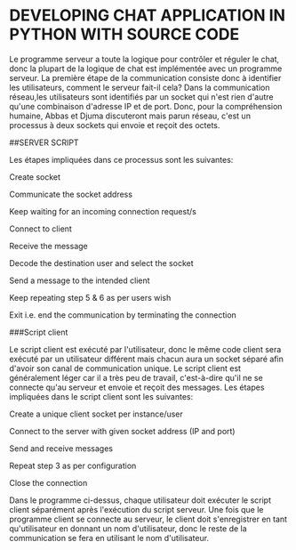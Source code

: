 
  # DEVELOPING CHAT APPLICATION IN PYTHON WITH SOURCE CODE


Le programme serveur a toute la logique pour contrôler et réguler le chat,
donc la plupart de la logique de chat est implémentée avec un programme serveur.
La première étape de la communication consiste donc à identifier les utilisateurs,
comment le serveur fait-il cela?
Dans la communication réseau,les utilisateurs sont identifiés par un socket qui n'est rien d'autre qu'une combinaison d'adresse IP
et  de port.
Donc, pour la compréhension humaine, Abbas et Djuma discuteront mais parun réseau,
c'est un processus à deux sockets qui envoie et reçoit des octets.

##SERVER SCRIPT

Les étapes impliquées dans ce processus sont les suivantes:

Create socket

Communicate the socket address

Keep waiting for an incoming connection request/s

Connect to client

Receive the message

Decode the destination user and select the socket

Send a message to the intended client

Keep repeating step 5 & 6 as per users wish

Exit i.e. end the communication by terminating the connection


###Script client

Le script client est exécuté par l'utilisateur, donc le même code client sera exécuté par un utilisateur différent mais chacun aura un socket séparé afin d'avoir son canal de communication unique. 
Le script client est généralement léger car il a très peu de travail, c'est-à-dire qu'il ne se connecte qu'au serveur et envoie et reçoit des messages. Les étapes impliquées dans le script client sont les suivantes:


Create a unique client socket per instance/user

Connect to the server with given socket address (IP and port)

Send and receive messages

Repeat step 3 as per configuration

Close the connection


Dans le programme ci-dessus, chaque utilisateur doit exécuter le script client séparément après l'exécution du script serveur. 
Une fois que le programme client se connecte au serveur, le client doit s'enregistrer en tant qu'utilisateur en donnant un nom d'utilisateur, donc le reste de la communication se fera en utilisant le nom d'utilisateur.
